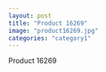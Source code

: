 ```yaml
---
layout: post
title: "Product 16269"
image: "product16269.jpg"
categories: "category1"
---
```

Product 16269
